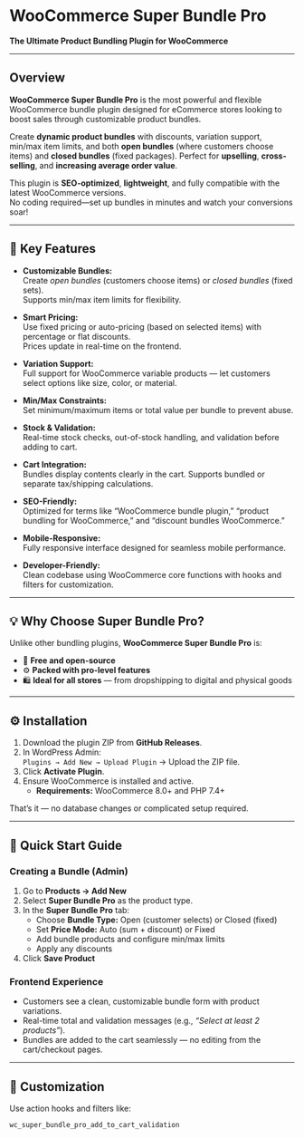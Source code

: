 # WooCommerce Super Bundle Pro  
**The Ultimate Product Bundling Plugin for WooCommerce**  

---

## Overview  
**WooCommerce Super Bundle Pro** is the most powerful and flexible WooCommerce bundle plugin designed for eCommerce stores looking to boost sales through customizable product bundles.  

Create **dynamic product bundles** with discounts, variation support, min/max item limits, and both **open bundles** (where customers choose items) and **closed bundles** (fixed packages). Perfect for **upselling**, **cross-selling**, and **increasing average order value**.  

This plugin is **SEO-optimized**, **lightweight**, and fully compatible with the latest WooCommerce versions.  
No coding required—set up bundles in minutes and watch your conversions soar!

---

## 🔑 Key Features

- **Customizable Bundles:**  
  Create *open bundles* (customers choose items) or *closed bundles* (fixed sets).  
  Supports min/max item limits for flexibility.

- **Smart Pricing:**  
  Use fixed pricing or auto-pricing (based on selected items) with percentage or flat discounts.  
  Prices update in real-time on the frontend.

- **Variation Support:**  
  Full support for WooCommerce variable products — let customers select options like size, color, or material.

- **Min/Max Constraints:**  
  Set minimum/maximum items or total value per bundle to prevent abuse.

- **Stock & Validation:**  
  Real-time stock checks, out-of-stock handling, and validation before adding to cart.

- **Cart Integration:**  
  Bundles display contents clearly in the cart. Supports bundled or separate tax/shipping calculations.

- **SEO-Friendly:**  
  Optimized for terms like “WooCommerce bundle plugin,” “product bundling for WooCommerce,” and “discount bundles WooCommerce.”

- **Mobile-Responsive:**  
  Fully responsive interface designed for seamless mobile performance.

- **Developer-Friendly:**  
  Clean codebase using WooCommerce core functions with hooks and filters for customization.

---

## 💡 Why Choose Super Bundle Pro?

Unlike other bundling plugins, **WooCommerce Super Bundle Pro** is:
- 💸 **Free and open-source**
- ⚙️ **Packed with pro-level features**
- 🛍️ **Ideal for all stores** — from dropshipping to digital and physical goods

---

## ⚙️ Installation

1. Download the plugin ZIP from **GitHub Releases**.  
2. In WordPress Admin:  
   `Plugins → Add New → Upload Plugin` → Upload the ZIP file.  
3. Click **Activate Plugin**.  
4. Ensure WooCommerce is installed and active.  
   - **Requirements:** WooCommerce 8.0+ and PHP 7.4+

That’s it — no database changes or complicated setup required.

---

## 🚀 Quick Start Guide

### Creating a Bundle (Admin)
1. Go to **Products → Add New**  
2. Select **Super Bundle Pro** as the product type.  
3. In the **Super Bundle Pro** tab:
   - Choose **Bundle Type:** Open (customer selects) or Closed (fixed)
   - Set **Price Mode:** Auto (sum + discount) or Fixed
   - Add bundle products and configure min/max limits
   - Apply any discounts
4. Click **Save Product**

### Frontend Experience
- Customers see a clean, customizable bundle form with product variations.  
- Real-time total and validation messages (e.g., *“Select at least 2 products”*).  
- Bundles are added to the cart seamlessly — no editing from the cart/checkout pages.

---

## 🧩 Customization

Use action hooks and filters like:
```php
wc_super_bundle_pro_add_to_cart_validation

